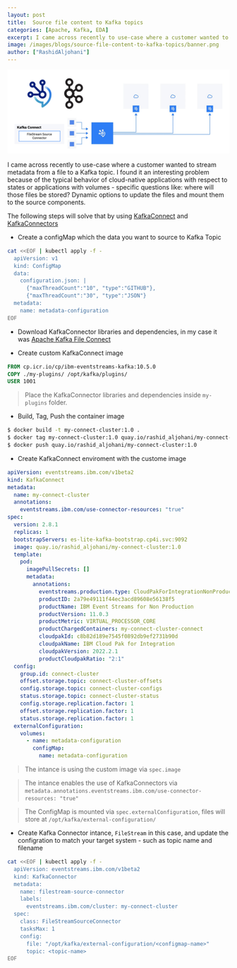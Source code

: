 ```yaml
---
layout: post
title:  Source file content to Kafka topics
categories: [Apache, Kafka, EDA]
excerpt: I came across recently to use-case where a customer wanted to stream metadata from a file to a Kafka topic. I found it an interesting problem because of the typical behavior of
image: /images/blogs/source-file-content-to-kafka-topics/banner.png
author: ["RashidAljohani"]
---
```


![](/images/blogs/source-file-content-to-kafka-topics/banner.png)

I came across recently to use-case where a customer wanted to stream metadata from a file to a Kafka topic. I found it an interesting problem because of the typical behavior of cloud-native applications with respect to states or applications with volumes - specific questions like: where will those files be stored? Dynamic options to update the files and mount them to the source components.

The following steps will solve that by using [KafkaConnect](https://docs.confluent.io/platform/current/connect/index.html) and [KafkaConnectors ](https://ibm.github.io/event-streams/connecting/connectors/)


* Create a configMap which the data you want to source to Kafka Topic

```bash
cat <<EOF | kubectl apply -f -
  apiVersion: v1
  kind: ConfigMap
  data:
    configuration.json: |
      {"maxThreadCount":"10", "type":"GITHUB"},  
      {"maxThreadCount":"30", "type":"JSON"}  
  metadata:
    name: metadata-configuration
EOF
```

* Download KafkaConnector libraries and dependencies, in my case it was [Apache Kafka File Connect](https://mvnrepository.com/artifact/org.apache.kafka/connect-file)

* Create custom KafkaConnect image

```dockerfile
FROM cp.icr.io/cp/ibm-eventstreams-kafka:10.5.0
COPY ./my-plugins/ /opt/kafka/plugins/
USER 1001
```

> Place the KafkaConnector libraries and dependencies inside `my-plugins` folder.

* Build, Tag, Push the container image

```bash
$ docker build -t my-connect-cluster:1.0 .
$ docker tag my-connect-cluster:1.0 quay.io/rashid_aljohani/my-connect-cluster:1.0
$ docker push quay.io/rashid_aljohani/my-connect-cluster:1.0
```

* Create KafkaConnect enviroment with the custome image

```yaml
apiVersion: eventstreams.ibm.com/v1beta2
kind: KafkaConnect
metadata:
  name: my-connect-cluster
  annotations:
    eventstreams.ibm.com/use-connector-resources: "true"
spec:
  version: 2.8.1
  replicas: 1
  bootstrapServers: es-lite-kafka-bootstrap.cp4i.svc:9092
  image: quay.io/rashid_aljohani/my-connect-cluster:1.0
  template:
    pod:
      imagePullSecrets: []
      metadata:
        annotations:
          eventstreams.production.type: CloudPakForIntegrationNonProduction
          productID: 2a79e49111f44ec3acd89608e56138f5
          productName: IBM Event Streams for Non Production
          productVersion: 11.0.3
          productMetric: VIRTUAL_PROCESSOR_CORE
          productChargedContainers: my-connect-cluster-connect
          cloudpakId: c8b82d189e7545f0892db9ef2731b90d
          cloudpakName: IBM Cloud Pak for Integration
          cloudpakVersion: 2022.2.1
          productCloudpakRatio: "2:1"
  config:
    group.id: connect-cluster
    offset.storage.topic: connect-cluster-offsets
    config.storage.topic: connect-cluster-configs
    status.storage.topic: connect-cluster-status
    config.storage.replication.factor: 1
    offset.storage.replication.factor: 1
    status.storage.replication.factor: 1
  externalConfiguration:
    volumes:
      - name: metadata-configuration
        configMap:
          name: metadata-configuration
```

> The intance is using the custom image via `spec.image`

> The intance enables the use of KafkaConnectors via `metadata.annotations.eventstreams.ibm.com/use-connector-resources: "true"`

> The ConfigMap is mounted via `spec.externalConfiguration`, files will store at `/opt/kafka/external-configuration/`


* Create Kafka Connector intance, `FileStream` in this case, and update the configration to match your target system - such as topic name and filename

```bash
cat <<EOF | kubectl apply -f -
  apiVersion: eventstreams.ibm.com/v1beta2 
  kind: KafkaConnector 
  metadata: 
    name: filestream-source-connector 
    labels: 
      eventstreams.ibm.com/cluster: my-connect-cluster 
  spec: 
    class: FileStreamSourceConnector
    tasksMax: 1
    config:
      file: "/opt/kafka/external-configuration/<configmap-name>"
      topic: <topic-name>
EOF
```